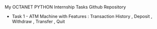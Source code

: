 My OCTANET PYTHON Internship Tasks Github Repository

- Task 1 - ATM Machine with Features : Transaction History , Deposit , Withdraw , Transfer , Quit